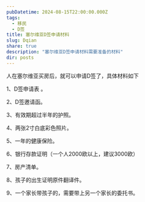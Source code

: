 ```yaml
---
pubDatetime: 2024-08-15T22:00:00.000Z
tags:
  - 移民
  - D签
title: 塞尔维亚D签申请材料
slug: Dqian
share: true
description: "塞尔维亚D签申请材料需要准备的材料"
dir: posts
---
```

人在塞尔维亚买房后，就可以申请D签了，具体材料如下

1、D签申请表 。

2、D签邀请函。

3、有效期超过半年的护照。

4、两张2寸白底彩色照片。

5、一年的健康保险。

6、银行存款证明（一个人2000欧以上，建议3000欧）

7、房产清单。

8、孩子的出生证明原件翻译件。

9、一个家长带孩子的，需要带上另一个家长的委托书。
